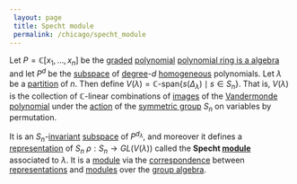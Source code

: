 ```yaml
---
 layout: page
 title: Specht module
 permalink: /chicago/specht_module
---
```

Let $P = \mathbb C[x_1,\dots, x_n]$ be the [graded](https://mathgloss.github.io/MathGloss/graded_algebra) [polynomial](https://mathgloss.github.io/MathGloss/polynomial_ring) [polynomial ring is a algebra](https://mathgloss.github.io/MathGloss/polynomial_ring_is_a_###############algebra)  and let $P^d$ be the [subspace](https://mathgloss.github.io/MathGloss/vector_subspace) of [degree](https://mathgloss.github.io/MathGloss/degree_of_polynomial)-$d$ [homogeneous](https://mathgloss.github.io/MathGloss/homogeneous_polynomial) polynomials. Let $\lambda$ be a [partition](https://mathgloss.github.io/MathGloss/partition_of_an_integer) of $n$. Then define $V(\lambda)= \mathbb C\text{-span}\{s(\Delta_\lambda) \mid s\in S_n\}$. That is, $V(\lambda)$ is the collection of $\mathbb C$-linear combinations of [images](https://mathgloss.github.io/MathGloss/image) of the [Vandermonde polynomial](https://mathgloss.github.io/MathGloss/Vandermonde_determinant) under the [action](https://mathgloss.github.io/MathGloss/group_action) of the [symmetric group](https://mathgloss.github.io/MathGloss/symmetric_group) $S_n$ on variables by permutation.

It is an $S_n$-[invariant](https://mathgloss.github.io/MathGloss/G-invariant_subspace) [subspace](https://mathgloss.github.io/MathGloss/################subspace) of $P^{d_\lambda}$, and moreover it defines a [representation](https://mathgloss.github.io/MathGloss/group_representation) of $S_n$ $\rho:S_n\to GL(V(\lambda))$ called the **Specht [module](https://mathgloss.github.io/MathGloss/module_over_a_ring)** associated to $\lambda$. It is a [module](https://mathgloss.github.io/MathGloss/###################module) via the [correspondence](https://mathgloss.github.io/MathGloss/representations_are_modules_over_group_algebra) between [representations](https://mathgloss.github.io/MathGloss/#####################representations) and [modules](https://mathgloss.github.io/MathGloss/###################modules) over the [group algebra](https://mathgloss.github.io/MathGloss/group_algebra).